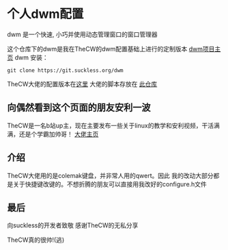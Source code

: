 个人dwm配置
============================

dwm 是一个快速, 小巧并使用动态管理窗口的窗口管理器

这个仓库下的dwm是我在TheCW的dwm配置基础上进行的定制版本
[dwm项目主页](https://suckless.org/dwm)
dwm 安装：

    git clone https://git.suckless.org/dwm

TheCW大佬的配置版本在[这里](https://github.com/theniceboy/dwm)
大佬的脚本存放在 [此仓库](https://github.com/theniceboy/scripts)


向偶然看到这个页面的朋友安利一波
------------
TheCW是一名b站up主，现在主要发布一些关于linux的教学和安利视频，干活满满，还是个学霸加帅哥！
[大佬主页](https://space.bilibili.com/13081489/)


介绍
------------
TheCW大佬用的是colemak键盘，并非常人用的qwert。因此
我的改动大部分都是关于快捷键改键的。不想折腾的朋友可以直接用我改好的configure.h文件

最后
--------------
向suckless的开发者致敬
感谢TheCW的无私分享

TheCW真的很帅!(逃) 
